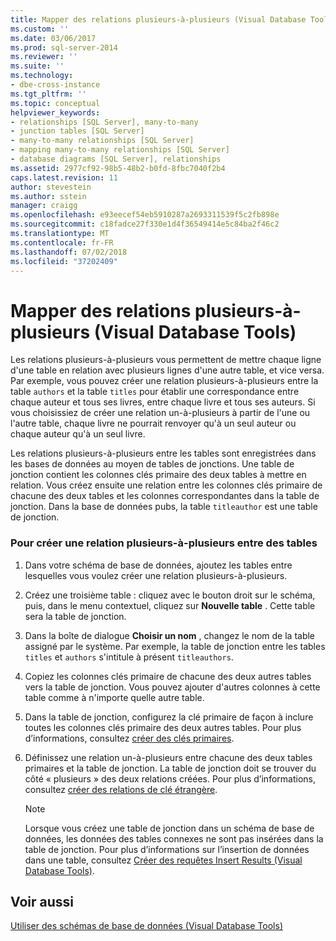 ```yaml
---
title: Mapper des relations plusieurs-à-plusieurs (Visual Database Tools) | Microsoft Docs
ms.custom: ''
ms.date: 03/06/2017
ms.prod: sql-server-2014
ms.reviewer: ''
ms.suite: ''
ms.technology:
- dbe-cross-instance
ms.tgt_pltfrm: ''
ms.topic: conceptual
helpviewer_keywords:
- relationships [SQL Server], many-to-many
- junction tables [SQL Server]
- many-to-many relationships [SQL Server]
- mapping many-to-many relationships [SQL Server]
- database diagrams [SQL Server], relationships
ms.assetid: 2977cf92-98b5-48b2-b0fd-8fbc7040f2b4
caps.latest.revision: 11
author: stevestein
ms.author: sstein
manager: craigg
ms.openlocfilehash: e93eecef54eb5910287a2693311539f5c2fb898e
ms.sourcegitcommit: c18fadce27f330e1d4f36549414e5c84ba2f46c2
ms.translationtype: MT
ms.contentlocale: fr-FR
ms.lasthandoff: 07/02/2018
ms.locfileid: "37202409"
---
```

# <a name="map-many-to-many-relationships-visual-database-tools"></a>Mapper des relations plusieurs-à-plusieurs (Visual Database Tools)
  Les relations plusieurs-à-plusieurs vous permettent de mettre chaque ligne d'une table en relation avec plusieurs lignes d'une autre table, et vice versa. Par exemple, vous pouvez créer une relation plusieurs-à-plusieurs entre la table `authors` et la table `titles` pour établir une correspondance entre chaque auteur et tous ses livres, entre chaque livre et tous ses auteurs. Si vous choisissiez de créer une relation un-à-plusieurs à partir de l'une ou l'autre table, chaque livre ne pourrait renvoyer qu'à un seul auteur ou chaque auteur qu'à un seul livre.  
  
 Les relations plusieurs-à-plusieurs entre les tables sont enregistrées dans les bases de données au moyen de tables de jonctions. Une table de jonction contient les colonnes clés primaire des deux tables à mettre en relation. Vous créez ensuite une relation entre les colonnes clés primaire de chacune des deux tables et les colonnes correspondantes dans la table de jonction. Dans la base de données pubs, la table `titleauthor` est une table de jonction.  
  
### <a name="to-create-a-many-to-many-relationship-between-tables"></a>Pour créer une relation plusieurs-à-plusieurs entre des tables  
  
1.  Dans votre schéma de base de données, ajoutez les tables entre lesquelles vous voulez créer une relation plusieurs-à-plusieurs.  
  
2.  Créez une troisième table : cliquez avec le bouton droit sur le schéma, puis, dans le menu contextuel, cliquez sur **Nouvelle table** . Cette table sera la table de jonction.  
  
3.  Dans la boîte de dialogue **Choisir un nom** , changez le nom de la table assigné par le système. Par exemple, la table de jonction entre les tables `titles` et `authors` s'intitule à présent `titleauthors`.  
  
4.  Copiez les colonnes clés primaire de chacune des deux autres tables vers la table de jonction. Vous pouvez ajouter d'autres colonnes à cette table comme à n'importe quelle autre table.  
  
5.  Dans la table de jonction, configurez la clé primaire de façon à inclure toutes les colonnes clés primaire des deux autres tables. Pour plus d’informations, consultez [créer des clés primaires](../../relational-databases/tables/create-primary-keys.md).  
  
6.  Définissez une relation un-à-plusieurs entre chacune des deux tables primaires et la table de jonction. La table de jonction doit se trouver du côté « plusieurs » des deux relations créées. Pour plus d’informations, consultez [créer des relations de clé étrangère](../../relational-databases/tables/create-foreign-key-relationships.md).  
  
    > [!NOTE]  
    >  Lorsque vous créez une table de jonction dans un schéma de base de données, les données des tables connexes ne sont pas insérées dans la table de jonction. Pour plus d’informations sur l’insertion de données dans une table, consultez [Créer des requêtes Insert Results &#40;Visual Database Tools&#41;](visual-database-tools.md).  
  
## <a name="see-also"></a>Voir aussi  
 [Utiliser des schémas de base de données &#40;Visual Database Tools&#41;](work-with-database-diagrams-visual-database-tools.md)  
  
  

